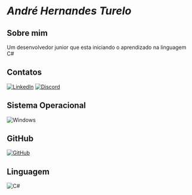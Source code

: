 # _*André Hernandes Turelo*_

## Sobre mim
Um desenvolvedor junior que esta iniciando o aprendizado na linguagem C#

## Contatos
[![LinkedIn](https://img.shields.io/badge/LinkedIn-0077B5?style=for-the-badge&logo=linkedin&logoColor=white)](https://www.linkedin.com/in/andre-turelo/)
[![Discord](https://img.shields.io/badge/Discord-7289DA?style=for-the-badge&logo=discord&logoColor=white)](https://discord.com/channels/@turelo/)

## Sistema Operacional

![Windows](https://img.shields.io/badge/Windows-000?style=for-the-badge&logo=windows&logoColor=2CA5E0)

## GitHub

[![GitHub](https://img.shields.io/badge/GitHub-100000?style=for-the-badge&logo=github&logoColor=white)](https://github.com/turelo1)

## Linguagem

![C#](https://img.shields.io/badge/C%23-239120?style=for-the-badge&logo=c-sharp&logoColor=white)
